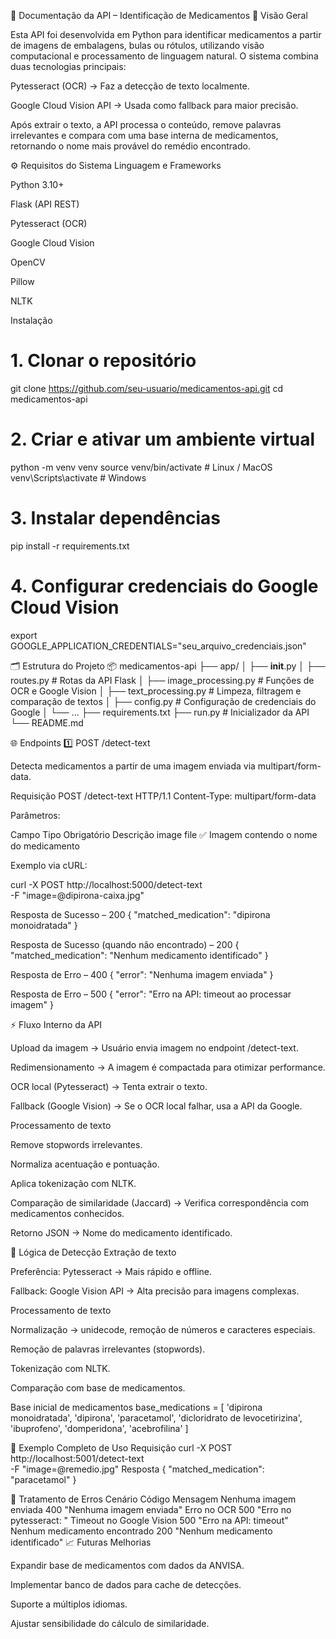 📄 Documentação da API – Identificação de Medicamentos
📌 Visão Geral

Esta API foi desenvolvida em Python para identificar medicamentos a partir de imagens de embalagens, bulas ou rótulos, utilizando visão computacional e processamento de linguagem natural.
O sistema combina duas tecnologias principais:

Pytesseract (OCR) → Faz a detecção de texto localmente.

Google Cloud Vision API → Usada como fallback para maior precisão.

Após extrair o texto, a API processa o conteúdo, remove palavras irrelevantes e compara com uma base interna de medicamentos, retornando o nome mais provável do remédio encontrado.

⚙️ Requisitos do Sistema
Linguagem e Frameworks

Python 3.10+

Flask (API REST)

Pytesseract (OCR)

Google Cloud Vision

OpenCV

Pillow

NLTK

Instalação
# 1. Clonar o repositório
git clone https://github.com/seu-usuario/medicamentos-api.git
cd medicamentos-api

# 2. Criar e ativar um ambiente virtual
python -m venv venv
source venv/bin/activate  # Linux / MacOS
venv\Scripts\activate     # Windows

# 3. Instalar dependências
pip install -r requirements.txt

# 4. Configurar credenciais do Google Cloud Vision
export GOOGLE_APPLICATION_CREDENTIALS="seu_arquivo_credenciais.json"

🗂️ Estrutura do Projeto
📦 medicamentos-api
├── app/
│   ├── __init__.py
│   ├── routes.py            # Rotas da API Flask
│   ├── image_processing.py  # Funções de OCR e Google Vision
│   ├── text_processing.py   # Limpeza, filtragem e comparação de textos
│   ├── config.py            # Configuração de credenciais do Google
│   └── ...
├── requirements.txt
├── run.py                   # Inicializador da API
└── README.md

🌐 Endpoints
1️⃣ POST /detect-text

Detecta medicamentos a partir de uma imagem enviada via multipart/form-data.

Requisição
POST /detect-text HTTP/1.1
Content-Type: multipart/form-data


Parâmetros:

Campo	Tipo	Obrigatório	Descrição
image	file	✅	Imagem contendo o nome do medicamento

Exemplo via cURL:

curl -X POST http://localhost:5000/detect-text \
  -F "image=@dipirona-caixa.jpg"

Resposta de Sucesso – 200
{
  "matched_medication": "dipirona monoidratada"
}

Resposta de Sucesso (quando não encontrado) – 200
{
  "matched_medication": "Nenhum medicamento identificado"
}

Resposta de Erro – 400
{
  "error": "Nenhuma imagem enviada"
}

Resposta de Erro – 500
{
  "error": "Erro na API: timeout ao processar imagem"
}

⚡ Fluxo Interno da API

Upload da imagem → Usuário envia imagem no endpoint /detect-text.

Redimensionamento → A imagem é compactada para otimizar performance.

OCR local (Pytesseract) → Tenta extrair o texto.

Fallback (Google Vision) → Se o OCR local falhar, usa a API da Google.

Processamento de texto

Remove stopwords irrelevantes.

Normaliza acentuação e pontuação.

Aplica tokenização com NLTK.

Comparação de similaridade (Jaccard) → Verifica correspondência com medicamentos conhecidos.

Retorno JSON → Nome do medicamento identificado.

🧠 Lógica de Detecção
Extração de texto

Preferência: Pytesseract → Mais rápido e offline.

Fallback: Google Vision API → Alta precisão para imagens complexas.

Processamento de texto

Normalização → unidecode, remoção de números e caracteres especiais.

Remoção de palavras irrelevantes (stopwords).

Tokenização com NLTK.

Comparação com base de medicamentos.

Base inicial de medicamentos
base_medications = [
    'dipirona monoidratada',
    'dipirona',
    'paracetamol',
    'dicloridrato de levocetirizina',
    'ibuprofeno',
    'domperidona',
    'acebrofilina'
]

📌 Exemplo Completo de Uso
Requisição
curl -X POST http://localhost:5001/detect-text \
  -F "image=@remedio.jpg"
Resposta
{
  "matched_medication": "paracetamol"
}

🚨 Tratamento de Erros
Cenário	Código	Mensagem
Nenhuma imagem enviada	400	"Nenhuma imagem enviada"
Erro no OCR	500	"Erro no pytesseract: <mensagem>"
Timeout no Google Vision	500	"Erro na API: timeout"
Nenhum medicamento encontrado	200	"Nenhum medicamento identificado"
📈 Futuras Melhorias

 Expandir base de medicamentos com dados da ANVISA.

 Implementar banco de dados para cache de detecções.

 Suporte a múltiplos idiomas.

 Ajustar sensibilidade do cálculo de similaridade.
